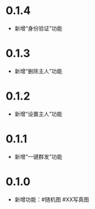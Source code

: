 # 0.1.4
* 新增“身份验证”功能
# 0.1.3
* 新增“删除主人”功能
# 0.1.2
* 新增“设置主人”功能
# 0.1.1
* 新增“一键群发”功能
# 0.1.0
* 新增功能：#随机图 #XX写真图
